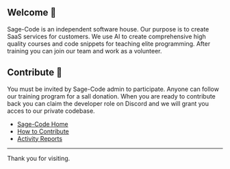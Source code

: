 ## Welcome 👋

Sage-Code is an independent software house. Our purpose is to create SaaS services for customers. We use AI to create comprehensive high quality courses and code snippets for teaching elite programming. After training you can join our team and work as a volunteer.

## Contribute 🎁

You must be invited by Sage-Code admin to participate. Anyone can follow our training program for a sall donation. When you are ready to contribute back you can claim the developer role on Discord and we will grant you acces to our private codebase.

* [Sage-Code Home](http://sagecode.net)
* [How to Contribute](https://github.com/sage-code/.github/tree/main/profile/contribute.md)
* [Activity Reports](https://github.com/sage-code/.github/tree/main/reports/readme.md)
---
Thank you for visiting.
